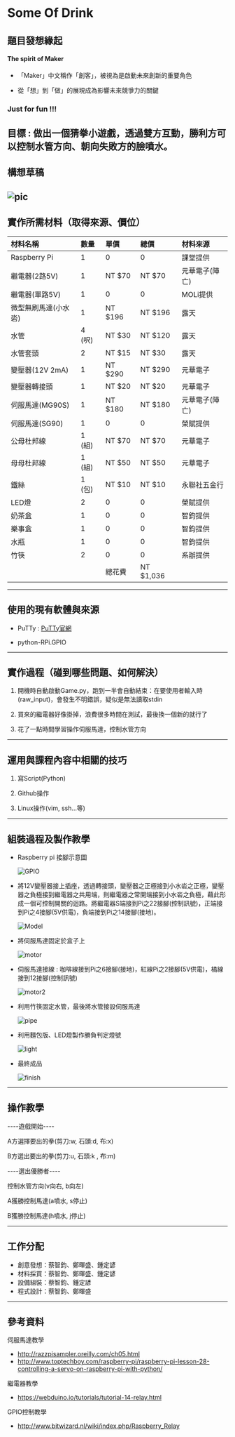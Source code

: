 # Some Of Drink
## 題目發想緣起
#### The spirit of Maker
* 「Maker」中文稱作「創客」，被視為是啟動未來創新的重要角色

* 從「想」到「做」的展現成為影響未來競爭力的關鍵

### Just for fun !!!
目標 : 做出一個猜拳小遊戲，透過雙方互動，勝利方可以控制水管方向、朝向失敗方的臉噴水。
---
## 構想草稿
![pic](https://github.com/NCNU-OpenSource/Some-Of-Drink/blob/master/image/sketch.jpg)
---
## 實作所需材料（取得來源、價位）
| 材料名稱            | 數量   | 單價    |總價       |材料來源|
| :----------------  | :----- | :------ | :------- | :----------- |
| Raspberry Pi       | 1       |0       |0         |課堂提供       |
| 繼電器(2路5V)       | 1       |NT $70  |NT $70    |元華電子(陣亡) |
| 繼電器(單路5V)      | 1       |0       |0         |MOLi提供      |
| 微型無刷馬達(小水沯) | 1       |NT $196 |NT $196   |露天          |
| 水管                | 4 (呎)  |NT $30  |NT $120   |露天          |
| 水管套頭            | 2       |NT $15  |NT $30    |露天          |
| 變壓器(12V 2mA)     | 1       |NT $290 |NT $290   |元華電子      |
| 變壓器轉接頭        | 1       |NT $20   |NT $20   |元華電子       |
| 伺服馬達(MG90S)     | 1       |NT $180  |NT $180  |元華電子(陣亡) |
| 伺服馬達(SG90)      | 1       |0        |0        |榮賦提供      |
| 公母杜邦線          | 1 (組)  |NT $70   |NT $70   |元華電子      |
| 母母杜邦線          | 1 (組)  |NT $50   |NT $50   |元華電子      |
| 鐵絲               | 1 (包)   |NT $10   |NT $10  |永聯社五金行   |
| LED燈              | 2       |0        |0        |榮賦提供      |
| 奶茶盒             | 1       |0        |0        |智鈞提供      |
| 樂事盒             | 1       |0        |0        |智鈞提供      |
| 水瓶               | 1       |0        |0        |智鈞提供      |
| 竹筷               | 2       |0        |0        |系辦提供       |
|                    |         |總花費   |NT $1,036  |           ||
---
## 使用的現有軟體與來源
* PuTTy : [PuTTy官網](http://www.chiark.greenend.org.uk/~sgtatham/putty/)

* python-RPi.GPIO

---
## 實作過程（碰到哪些問題、如何解決）
1.  開機時自動啟動Game.py，跑到一半會自動結束：在要使用者輸入時(raw_input)，會發生不明錯誤，疑似是無法讀取stdin

2. 買來的繼電器好像掛掉，浪費很多時間在測試，最後換一個新的就行了

3. 花了一點時間學習操作伺服馬達，控制水管方向

---
## 運用與課程內容中相關的技巧
1. 寫Script(Python)

2. Github操作

3. Linux操作(vim, ssh...等)


---
## 組裝過程及製作教學
* Raspberry pi 接腳示意圖

  ![GPIO](https://github.com/NCNU-OpenSource/Some-Of-Drink/blob/master/image/RaspberryPi-GPIO.png)

* 將12V變壓器接上插座，透過轉接頭，變壓器之正極接到小水沯之正極，變壓器之負極接到繼電器之共用端，則繼電器之常開端接到小水沯之負極，藉此形成一個可控制開關的迴路。將繼電器S端接到Pi之22接腳(控制訊號)，正端接到Pi之4接腳(5V供電)，負端接到Pi之14接腳(接地)。

  ![Model](https://github.com/NCNU-OpenSource/Some-Of-Drink/blob/master/image/model.jpg)

* 將伺服馬達固定於盒子上

  ![motor](https://github.com/NCNU-OpenSource/Some-Of-Drink/blob/master/image/motor.jpg)

* 伺服馬達接線 : 咖啡線接到Pi之6接腳(接地)，紅線Pi之2接腳(5V供電)，橘線接到12接腳(控制訊號)

  ![motor2](https://github.com/NCNU-OpenSource/Some-Of-Drink/blob/master/image/motor2.jpg)

* 利用竹筷固定水管，最後將水管接設伺服馬達

  ![pipe](https://github.com/NCNU-OpenSource/Some-Of-Drink/blob/master/image/pipe.jpg)

* 利用麵包版、LED燈製作勝負判定燈號

  ![light](https://github.com/NCNU-OpenSource/Some-Of-Drink/blob/master/image/light.jpg)

* 最終成品

  ![finish](https://github.com/NCNU-OpenSource/Some-Of-Drink/blob/master/image/finush.jpg)


---
## 操作教學
----遊戲開始----

A方選擇要出的拳(剪刀:w, 石頭:d, 布:x)

B方選出要出的拳(剪刀:u, 石頭:k , 布:m)


----選出優勝者----

控制水管方向(v向右, b向左)

A獲勝控制馬達(a噴水, s停止)

B獲勝控制馬達(h噴水, j停止)

---
## 工作分配
* 創意發想：蔡智鈞、鄭暉盛、鍾定諺
* 材料採買：蔡智鈞、鄭暉盛、鍾定諺
* 設備組裝：蔡智鈞、鍾定諺
* 程式設計：蔡智鈞、鄭暉盛

---
## 參考資料
伺服馬達教學
* http://razzpisampler.oreilly.com/ch05.html</br>
* http://www.toptechboy.com/raspberry-pi/raspberry-pi-lesson-28-controlling-a-servo-on-raspberry-pi-with-python/

繼電器教學</br>
* https://webduino.io/tutorials/tutorial-14-relay.html

GPIO控制教學</br>
* http://www.bitwizard.nl/wiki/index.php/Raspberry_Relay
